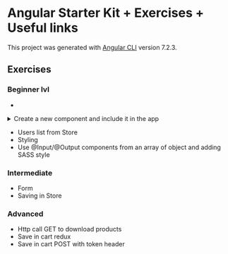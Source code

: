 # Angular Starter Kit + Exercises + Useful links

This project was generated with [Angular CLI](https://github.com/angular/angular-cli) version 7.2.3.

## Exercises 
### Beginner lvl
  - 
  <details>
    <summary>Create a new component and include it in the app</summary>
  
    **Creating a Data-bound Component**
    
    **_Instructions_**: This project already has an app component and is all bootstrapped. Add a new 
    component to display a list of upcoming events using the html and data below. Then load that 
    component from the inline template in the app component (app/app.component.ts). To do this, 
    you will need to:
  
    1. Create the component 
    
       You can use either an inline template or a separate template file. The html (without 
       data-bindings) for the template is **_below_**.
       
    1. Add a property on the component to hold the data. 
    
       The data for the component is also **_below_**.
    
    1. Add the necessary data-bindings (using interpolation) to your component's template
    
    1. Add the component to the app module (app/app.module.ts)
    
    1. Load the component from the app component's template (app/app.component.ts)
  
    **_When you're done, be sure to run the Plunk and you should see a congratulations message._**
    
    A finished version of this exercise is available here for reference: https://plnkr.co/edit/smwlP0iVvY7vjH9vBhPf?p=info
    **_Here is the starting html for the template:_**
    ```
    <div>
      <h1>Congratulations!</h1>
      <h4>You got your component to display!</h4>
      <hr>
      <h5>How does your event look below?</h5>
      
      <div style="margin-top:30px">
        Event:
      </div>
      <div>
        Date:
      </div>
      <div>
        Time:
      </div>
      <div>
        Address:
        </div>
    </div>
    ```
    
    **_Here is the data:_**
    ```
    {name:'ngConf 2025', date: '3/1/2025', time: '8am', location: {address: '123 Main St', city: 'Salt Lake City, UT', country: 'USA'}}
    ```
</details>


 - Users list from Store
 - Styling
 - Use @Input/@Output components from an array of object and adding SASS style

### Intermediate
 - Form
 - Saving in Store


### Advanced

 - Http call GET to download products
 - Save in cart redux
 - Save in cart POST with token header
